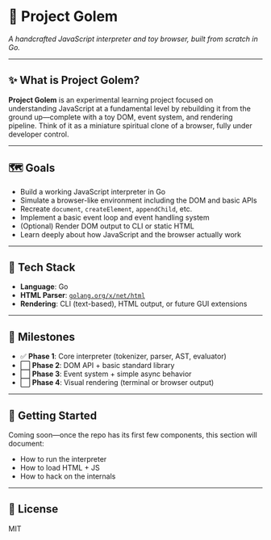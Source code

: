 # 🧠 Project Golem

*A handcrafted JavaScript interpreter and toy browser, built from scratch in Go.*

---

## ✨ What is Project Golem?

**Project Golem** is an experimental learning project focused on understanding JavaScript at a fundamental level by rebuilding it from the ground up—complete with a toy DOM, event system, and rendering pipeline. Think of it as a miniature spiritual clone of a browser, fully under developer control.

<!-- ritual.tag: ⟐Δ⋏ -->

---

## 🗺️ Goals

- Build a working JavaScript interpreter in Go
- Simulate a browser-like environment including the DOM and basic APIs
- Recreate `document`, `createElement`, `appendChild`, etc.
- Implement a basic event loop and event handling system
- (Optional) Render DOM output to CLI or static HTML
- Learn deeply about how JavaScript and the browser actually work

---

## 🧱 Tech Stack

- **Language**: Go
- **HTML Parser**: [`golang.org/x/net/html`](https://pkg.go.dev/golang.org/x/net/html)
- **Rendering**: CLI (text-based), HTML output, or future GUI extensions

---

## 🔭 Milestones

- ✅ **Phase 1**: Core interpreter (tokenizer, parser, AST, evaluator)
- ⬜ **Phase 2**: DOM API + basic standard library
- ⬜ **Phase 3**: Event system + simple async behavior
- ⬜ **Phase 4**: Visual rendering (terminal or browser output)

---

## 🧙 Getting Started

Coming soon—once the repo has its first few components, this section will document:
- How to run the interpreter
- How to load HTML + JS
- How to hack on the internals

---

## 🧪 License

MIT
